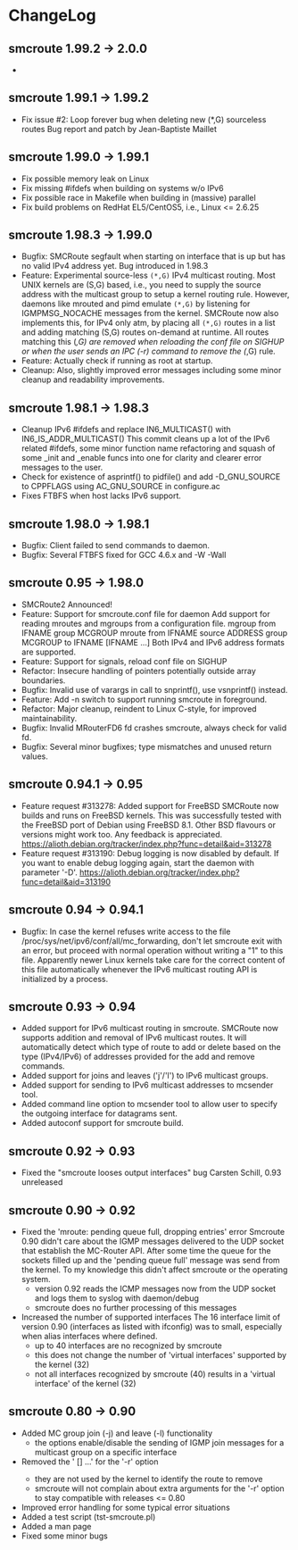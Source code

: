 ChangeLog
=========

smcroute 1.99.2 -> 2.0.0
------------------------
 * 

smcroute 1.99.1 -> 1.99.2
-------------------------
* Fix issue #2: Loop forever bug when deleting new (*,G) sourceless routes
  Bug report and patch by Jean-Baptiste Maillet

smcroute 1.99.0 -> 1.99.1
-------------------------
* Fix possible memory leak on Linux
* Fix missing #ifdefs when building on systems w/o IPv6
* Fix possible race in Makefile when building in (massive) parallel
* Fix build problems on RedHat EL5/CentOS5, i.e., Linux <= 2.6.25

smcroute 1.98.3 -> 1.99.0
-------------------------
* Bugfix: SMCRoute segfault when starting on interface that is up but
  has no valid IPv4 address yet. Bug introduced in 1.98.3
* Feature: Experimental source-less `(*,G)` IPv4 multicast routing.
  Most UNIX kernels are (S,G) based, i.e., you need to supply the
  source address with the multicast group to setup a kernel routing
  rule.  However, daemons like mrouted and pimd emulate `(*,G)` by
  listening for IGMPMSG_NOCACHE messages from the kernel. SMCRoute now
  also implements this, for IPv4 only atm, by placing all `(*,G)`
  routes in a list and adding matching (S,G) routes on-demand at
  runtime. All routes matching this (*,G) are removed when reloading
  the conf file on SIGHUP or when the user sends an IPC (-r) command to
  remove the (*,G) rule.
* Feature: Actually check if running as root at startup.
* Cleanup: Also, slightly improved error messages including some minor
  cleanup and readability improvements.

smcroute 1.98.1 -> 1.98.3
-------------------------
* Cleanup IPv6 #ifdefs and replace IN6_MULTICAST() with IN6_IS_ADDR_MULTICAST()
  This commit cleans up a lot of the IPv6 related #ifdefs, some minor
  function name refactoring and squash of some _init and _enable funcs
  into one for clarity and clearer error messages to the user.
* Check for existence of asprintf() to pidfile() and add -D_GNU_SOURCE to CPPFLAGS
  using AC_GNU_SOURCE in configure.ac
* Fixes FTBFS when host lacks IPv6 support.

smcroute 1.98.0 -> 1.98.1
-------------------------
* Bugfix: Client failed to send commands to daemon.
* Bugfix: Several FTBFS fixed for GCC 4.6.x and -W -Wall

smcroute 0.95 -> 1.98.0
-----------------------
* SMCRoute2 Announced!
* Feature: Support for smcroute.conf file for daemon
  Add support for reading mroutes and mgroups from a configuration file.
   mgroup from IFNAME group MCGROUP
   mroute from IFNAME source ADDRESS group MCGROUP to IFNAME [IFNAME ...]
  Both IPv4 and IPv6 address formats are supported.
* Feature: Support for signals, reload conf file on SIGHUP
* Refactor: Insecure handling of pointers potentially outside array boundaries.
* Bugfix: Invalid use of varargs in call to snprintf(), use vsnprintf() instead.
* Feature: Add -n switch to support running smcroute in foreground.
* Refactor: Major cleanup, reindent to Linux C-style, for improved maintainability.
* Bugfix: Invalid MRouterFD6 fd crashes smcroute, always check for valid fd.
* Bugfix: Several minor bugfixes; type mismatches and unused return values.

smcroute 0.94.1 -> 0.95
-----------------------
* Feature request #313278: Added support for FreeBSD
  SMCRoute now builds and runs on FreeBSD kernels.  This was successfully
  tested with the FreeBSD port of Debian using FreeBSD 8.1.  Other BSD
  flavours or versions might work too.  Any feedback is appreciated.
  https://alioth.debian.org/tracker/index.php?func=detail&aid=313278
* Feature request #313190: Debug logging is now disabled by default. If you
  want to enable debug logging again, start the daemon with parameter '-D'.
  https://alioth.debian.org/tracker/index.php?func=detail&aid=313190

smcroute 0.94 -> 0.94.1
-----------------------
* Bugfix: In case the kernel refuses write access to the file
  /proc/sys/net/ipv6/conf/all/mc_forwarding, don't let smcroute exit
  with an error, but proceed with normal operation without writing a
  "1" to this file.  Apparently newer Linux kernels take care for the
  correct content of this file automatically whenever the IPv6
  multicast routing API is initialized by a process.

smcroute 0.93 -> 0.94
---------------------
* Added support for IPv6 multicast routing in smcroute. SMCRoute now
   supports addition and removal of IPv6 multicast routes. It will
   automatically detect which type of route to add or delete based
   on the type (IPv4/IPv6) of addresses provided for the add and
   remove commands.
* Added support for joins and leaves ('j'/'l') to IPv6 multicast groups.
* Added support for sending to IPv6 multicast addresses to mcsender tool.
* Added command line option to mcsender tool to allow user to specify the
   outgoing interface for datagrams sent.
* Added autoconf support for smcroute build.

smcroute 0.92 -> 0.93
---------------------
* Fixed the "smcroute looses output interfaces" bug
  Carsten Schill, 0.93 unreleased

smcroute 0.90 -> 0.92
---------------------
* Fixed the 'mroute: pending queue full, dropping entries' error
  Smcroute 0.90 didn't care about the IGMP messages delivered to the
  UDP socket that establish the MC-Router API. After some time the
  queue for the sockets filled up and the 'pending queue full' message
  was send from the kernel. To my knowledge this didn't affect smcroute
  or the operating system.
  - version 0.92 reads the ICMP messages now from the UDP socket and
    logs them to syslog with daemon/debug
  - smcroute does no further processing of this messages
* Increased the number of supported interfaces
  The 16 interface limit of version 0.90 (interfaces as listed with
  ifconfig) was to small, especially when alias interfaces where
  defined.
  - up to 40 interfaces are no recognized by smcroute
  - this does not change the number of 'virtual interfaces' supported
    by the kernel (32)
  - not all interfaces recognized by smcroute (40) results in a
    'virtual interface' of the kernel (32)

smcroute 0.80 -> 0.90
---------------------
* Added MC group join (-j) and leave (-l) functionality
  - the options enable/disable the sending of IGMP join messages for
    a multicast group on a specific interface
* Removed the '<OutputIntf> [<OutputIntf>] ...' for the '-r' option
  - they are not used by the kernel to identify the route to remove
  - smcroute will not complain about extra arguments for the '-r' option
    to stay compatible with releases <= 0.80
* Improved error handling for some typical error situations
* Added a test script (tst-smcroute.pl)
* Added a man page
* Fixed some minor bugs

